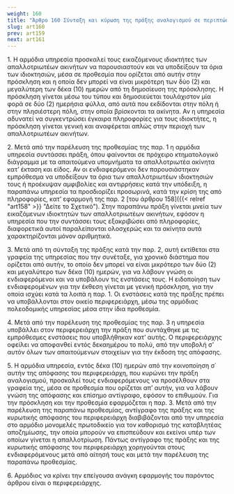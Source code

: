 ```yaml
---
weight: 160
title: "Άρθρο 160 Σύνταξη και κύρωση της πράξης αναλογισμού σε περιπτώσεις επείγουσας ανάγκης"
slug: art160
prev: art159
next: art161
---
```


1\. Η αρμόδια υπηρεσία προσκαλεί τους εικαζόμενους ιδιοκτήτες των απαλλοτριωτέων ακινήτων να παρουσιαστούν και να υποδείξουν τα όρια των ιδιοκτησιών, μέσα σε προθεσμία που ορίζεται από αυτήν στην πρόσκληση και η οποία δεν μπορεί να είναι μικρότερη των δύο (2) και μεγαλύτερη των δέκα (10) ημερών από τη δημοσίευση της πρόσκλησης. Η πρόσκληση γίνεται μέσω του τύπου και δημοσιεύεται τουλάχιστον μία φορά σε δύο (2) ημερήσια φύλλα, από αυτά που εκδίδονται στην πόλη ή στην πλησιέστερη πόλη, στην οποία βρίσκονται τα ακίνητα. Αν η υπηρεσία αδυνατεί να συγκεντρώσει έγκαιρα πληροφορίες για τους ιδιοκτήτες, η πρόσκληση γίνεται γενική και αναφέρεται απλώς στην περιοχή των απαλλοτριωτέων ακινήτων.

2\. Μετά από την παρέλευση της προθεσμίας της παρ. 1 η αρμόδια υπηρεσία συντάσσει πράξη, όπου φαίνονται σε πρόχειρο κτηματολογικό διάγραμμα με τα απαιτούμενα υπομνήματα τα απαλλοτριωτέα ακίνητα κατ’ έκταση και είδος. Αν οι ενδιαφερόμενοι δεν παρουσιάστηκαν εμπρόθεσμα να υποδείξουν τα όρια των απαλλοτριωτέων ιδιοκτησιών τους ή προέκυψαν αμφιβολίες και αντιρρήσεις κατά την υπόδειξη, η παραπάνω υπηρεσία τα προσδιορίζει προσωρινά, κατά την κρίση της από πληροφορίες, κατ’ εφαρμογή της παρ. 2 [του άρθρου 158]({{< relref "art158" >}} "Δείτε το Σχετικό"). Στην παραπάνω πράξη γίνεται μνεία των εικαζόμενων ιδιοκτητών των απαλλοτριωτέων ακινήτων, εφόσον η υπηρεσία που την συντάσσει τους εξακριβώσει από πληροφορίες, διαφορετικά αυτοί παραλείπονται ολοσχερώς και τα ακίνητα αυτά χαρακτηρίζονται μόνον αριθμητικά.

3\. Μετά από τη σύνταξη της πράξης κατά την παρ. 2, αυτή εκτίθεται στα γραφεία της υπηρεσίας που την συνέταξε, για χρονικό διάστημα που ορίζεται από αυτήν, το οποίο δεν μπορεί να είναι μικρότερο των δύο (2) και μεγαλύτερο των δέκα (10) ημερών, για να λάβουν γνώση οι ενδιαφερόμενοι και να υποβάλουν τις ενστάσεις τους. Η ειδοποίηση των ενδιαφερομένων για την έκθεση γίνεται με γενική πρόσκληση, για την οποία ισχύει κατά τα λοιπά η παρ. 1. Οι ενστάσεις κατά της πράξης πρέπει να υποβάλλονται στον οικείο περιφερειάρχη, μέσω της αρμόδιας πολεοδομικής υπηρεσίας μέσα στην ίδια προθεσμία.

4\. Μετά από την παρέλευση της προθεσμίας της παρ. 3 η υπηρεσία υποβάλλει στον περιφερειάρχη την πράξη που συντάχθηκε με τις εμπρόθεσμες ενστάσεις που υποβλήθηκαν κατ’ αυτής. Ο περιφερειάρχης οφείλει να αποφανθεί εντός δεκαημέρου το πολύ, από την υποβολή σ’ αυτόν όλων των απαιτούμενων στοιχείων για την έκδοση της απόφασης.

5\. Η αρμόδια υπηρεσία, εντός δέκα (10) ημερών από την κοινοποίηση σ΄ αυτήν της απόφασης του περιφερειάρχη, που κυρώνει την πράξη αναλογισμού, προσκαλεί τους ενδιαφερόμενους να προσέλθουν στα γραφεία της, μέσα σε προθεσμία που ορίζεται απ’ αυτήν, για να λάβουν γνώση της απόφασης και επίσημο αντίγραφο, εφόσον το επιθυμούν. Για την πρόσκληση και την προθεσμία εφαρμόζεται η παρ. 3. Μετά από την παρέλευση της παραπάνω προθεσμίας, αντίγραφο της πράξης και της κυρωτικής απόφασης του περιφερειάρχη διαβιβάζονται από την υπηρεσία στο αρμόδιο μονομελές πρωτοδικείο για τον καθορισμό της καταβλητέας αποζημίωσης, την οποία μπορούν να επισπεύδουν και εκείνοι υπέρ των οποίων γίνεται η απαλλοτρίωση. Πάντως αντίγραφο της πράξης και της κυρωτικής απόφασης του περιφερειάρχη χορηγούνται στους ενδιαφερόμενους μετά από αίτησή τους και μετά την παρέλευση της παραπάνω προθεσμίας.

6\. Αρμόδιος να κρίνει την επείγουσα ανάγκη εφαρμογής του παρόντος άρθρου είναι ο περιφερειάρχης.


